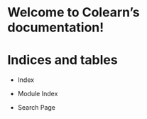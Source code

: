 <!-- Colearn documentation master file, created by
sphinx-quickstart on Wed Jan 20 16:42:10 2021.
You can adapt this file completely to your liking, but it should at least
contain the root `toctree` directive. -->
# Welcome to Colearn’s documentation!

# Indices and tables


* Index


* Module Index


* Search Page
